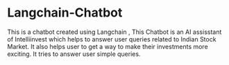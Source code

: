 # Langchain-Chatbot
This is a chatbot created using Langchain , This Chatbot is an AI assisstant of Intelliinvest which helps to answer user queries related to Indian Stock Market.
It also helps user to get a way to make their investments more exciting. It tries to answer user simple queries.
